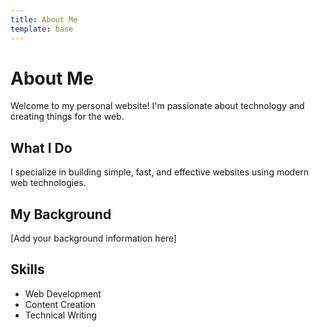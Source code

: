 ```yaml
---
title: About Me
template: base
---
```


# About Me

Welcome to my personal website! I'm passionate about technology and creating things for the web.

## What I Do

I specialize in building simple, fast, and effective websites using modern web technologies.

## My Background

[Add your background information here]

## Skills

- Web Development
- Content Creation
- Technical Writing 